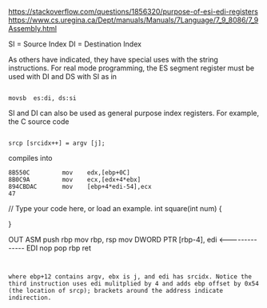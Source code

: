 https://stackoverflow.com/questions/1856320/purpose-of-esi-edi-registers
https://www.cs.uregina.ca/Dept/manuals/Manuals/7Language/7_9_8086/7_9Assembly.html

SI = Source Index
DI = Destination Index

As others have indicated, they have special uses with the string instructions. For real mode programming, the ES segment register must be used with DI and DS with SI as in

``` 

movsb  es:di, ds:si

``` 

SI and DI can also be used as general purpose index registers. For example, the C source code

``` 

srcp [srcidx++] = argv [j];

``` 

compiles into

``` 
8B550C         mov    edx,[ebp+0C]
8B0C9A         mov    ecx,[edx+4*ebx]
894CBDAC       mov    [ebp+4*edi-54],ecx
47   

``` 

// Type your code here, or load an example.
int square(int num) {

}


OUT ASM 
   push    rbp
        mov     rbp, rsp
        mov     DWORD PTR [rbp-4], edi <-------------- EDI
        nop
        pop     rbp
        ret
``` 


where ebp+12 contains argv, ebx is j, and edi has srcidx. Notice the third instruction uses edi mulitplied by 4 and adds ebp offset by 0x54 (the location of srcp); brackets around the address indicate indirection.

